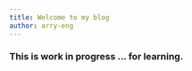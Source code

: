 ```yaml
---
title: Welcome to my blog
author: arry-eng
---
```


 <h3>This is work in progress ... for learning.</h3>
